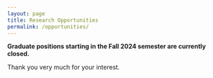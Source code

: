 ```yaml
---
layout: page
title: Research Opportunities
permalink: /opportunities/
---
```


**Graduate positions starting in the Fall 2024 semester are currently closed.** 

Thank you very much for your interest.
